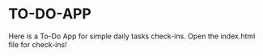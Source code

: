 # TO-DO-APP
Here is a To-Do App for simple daily tasks check-ins.
Open the index.html file for check-ins!
